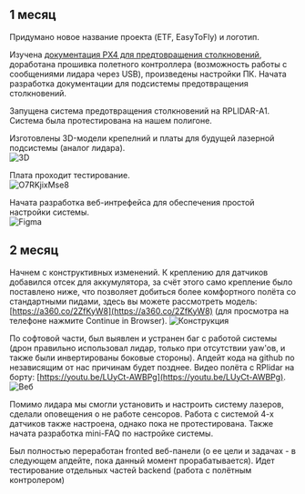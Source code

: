 ## 1 месяц
Придумано новое название проекта (ETF, EasyToFly) и логотип.

Изучена [документация PX4 для предтовращения столкновений](https://docs.px4.io/master/en/computer_vision/collision_prevention.html), доработана прошивка полетного контроллера (возможность работы с сообщениями лидара через USB), произведены настройки ПК. Начата разработка документации для подсистемы предотвращения столкновений.

Запущена система предотвращения столкновений на RPLIDAR-A1. Система была протестирована на нашем полигоне.

Изготовлены 3D-модели крепелний и платы для будущей лазерной подсистемы (аналог лидара).  
![3D](https://user-images.githubusercontent.com/19249148/89209965-78dbfa00-d5e9-11ea-82a3-6828c2e8cb8a.jpg)

Плата проходит тестирование.  
![O7RKjixMse8](https://user-images.githubusercontent.com/19249148/89210101-af197980-d5e9-11ea-8066-c068462ff4b4.jpg)

Начата разработка веб-интрефейса для обеспечения простой настройки системы.  
![Figma](https://user-images.githubusercontent.com/19249148/89209448-847af100-d5e8-11ea-814b-7b2ddc3e071f.png)

## 2 месяц
Начнем с конструктивных изменений. К креплению для датчиков добавился отсек для аккумулятора, за счёт этого само крепление было поставлено ниже, что позволяет добиться более комфортного полёта со стандартными пидами, здесь вы можете рассмотреть модель: [https://a360.co/2ZfKyW8](https://a360.co/2ZfKyW8) (для просмотра на телефоне нажмите Continue in Browser).
![Конструкция](https://user-images.githubusercontent.com/19249148/103988431-b5c3a280-51c0-11eb-8689-9fdaeab2f4a5.jpeg)

По софтовой части, был выявлен и устранен баг с работой системы (дрон правильно использовал лидар, только при отсутствии yaw'ов, и также были инвертированы боковые стороны). Апдейт кода на github по независящим от нас причинам будет позднее. Видео полёта с RPlidar на борту: [https://youtu.be/LUyCt-AWBPg](https://youtu.be/LUyCt-AWBPg).
![Веб](https://user-images.githubusercontent.com/19249148/103988526-e4da1400-51c0-11eb-98ba-6bb87dbef4c3.jpeg)

Помимо лидара мы смогли установить и настроить систему лазеров, сделали оповещения о не работе сенсоров. Работа с системой 4-х датчиков также настроена, однако пока не протестирована. Также начата разработка mini-FAQ по настройке системы.

Был полностью переработан fronted веб-панели (о ее цели и задачах - в следующем апдейте, пока данный момент прорабатывается). Идет тестирование отдельных частей backend (работа с полётным контролером)
